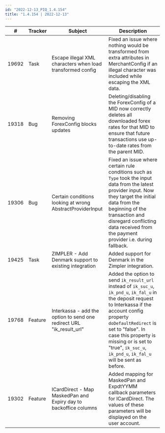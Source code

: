 ```yaml
---
id: "2022-12-13_PIQ_1.4.154"
title: "1.4.154 | 2022-12-13"
---
```


| #     | Tracker     | Subject   | Description    |
|-------|-------------|-----------|----------------|
| 19692 | Task | Escape illegal XML characters when load transformed config | Fixed an issue where nothing would be transformed from extra attributes in MerchantConfig if an illegal character was included while escaping the XML data. | 
| 19318 | Bug | Removing ForexConfig blocks updates | Deleting/disabling the ForexConfig of a MID now correctly deletes all downloaded forex rates for that MID to ensure that future transactions use up-to-date rates from the parent MID. | 
| 19306 | Bug | Certain conditions looking at wrong AbstractProviderInput | Fixed an issue where certain rule conditions such as `Type` took the input data from the latest provider input. Now they target the initial data from the beginning of the transaction and disregard conflicting data received from the payment provider i.e. during fallback. | 
| 19425 | Task | ZIMPLER - Add Denmark support to existing integration | Added support for Denmark in the Zimpler integration. | 
| 19768 | Feature | Interkassa - add the option to send one redirect URL "ik_result_url" | Added the option to send `ik_result_url` instead of `ik_suc_u`, `ik_pnd_u`, `ik_fal_u` in the deposit request to Interkassa if the account config property `doDefaultRedirect` is set to "false". In case this property is missing or is set to "true", `ik_suc_u`, `ik_pnd_u`, `ik_fal_u` will be sent as before. | 
| 19302 | Feature | ICardDirect - Map MaskedPan and Expiry day to backoffice columns  | Added mapping for MaskedPan and ExpdtYYMM callback parameters for ICardDirect. The values of these parameters will be displayed on the user account. | 
